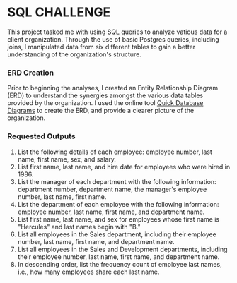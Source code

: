 # SQL CHALLENGE

This project tasked me with using SQL queries to analyze vatious data for a client organization. Through the use of basic Postgres queries, including joins, I manipulated data from six different tables to gain a better understanding of the organization's structure.

### ERD Creation

Prior to beginning the analyses, I created an Entity Relationship Diagram (ERD) to understand the synergies amongst the various data tables provided by the organization. I used the online tool [Quick Database Diagrams](https://www.quickdatabasediagrams.com/) to create the ERD, and provide a clearer picture of the organization.


### Requested Outputs

1. List the following details of each employee: employee number, last name, first name, sex, and salary.
1. List first name, last name, and hire date for employees who were hired in 1986.
1. List the manager of each department with the following information: department number, department name, the manager's employee number, last name, first name.
1. List the  department of each employee with the following information: employee number, last name, first name, and department name.
1. List first name, last name, and sex for employees whose first name is "Hercules" and last names begin with "B."
1. List all employees in the Sales department, including their employee number, last name, first name, and department name.
1. List all employees in the Sales and Development departments, including their employee number, last name, first name, and department name.
1. In descending order, list the frequency count of employee last names, i.e., how many employees share each last name.
